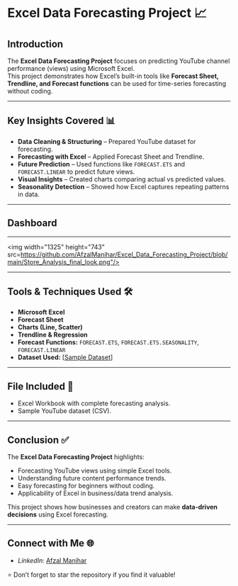 # Excel Data Forecasting Project 📈
## Introduction  

The **Excel Data Forecasting Project** focuses on predicting YouTube channel performance (views) using Microsoft Excel.  
This project demonstrates how Excel’s built-in tools like **Forecast Sheet, Trendline, and Forecast functions** can be used for time-series forecasting without coding.  

---

## Key Insights Covered 📊  

- **Data Cleaning & Structuring** – Prepared YouTube dataset for forecasting.  
- **Forecasting with Excel** – Applied Forecast Sheet and Trendline.  
- **Future Prediction** – Used functions like `FORECAST.ETS` and `FORECAST.LINEAR` to predict future views.  
- **Visual Insights** – Created charts comparing actual vs predicted values.  
- **Seasonality Detection** – Showed how Excel captures repeating patterns in data.  

---

## Dashboard  

---
<img width="1325" height="743" src=https://github.com/AfzalManihar/Excel_Data_Forecasting_Project/blob/main/Store_Analysis_final_look.png"/>

---

## Tools & Techniques Used 🛠️  

- **Microsoft Excel**  
- **Forecast Sheet**  
- **Charts (Line, Scatter)**  
- **Trendline & Regression**  
- **Forecast Functions:** `FORECAST.ETS`, `FORECAST.ETS.SEASONALITY`, `FORECAST.LINEAR`  
- **Dataset Used:** [[Sample Dataset](https://github.com/AfzalManihar/Excel_Data_Forecasting_Project/blob/main/Afzal%20Manihar-%20YT%20Channel%20Data.xlsx)]  

---

## File Included 📂  

- Excel Workbook with complete forecasting analysis.  
- Sample YouTube dataset (CSV).  

---

## Conclusion ✅  

The **Excel Data Forecasting Project** highlights:  

- Forecasting YouTube views using simple Excel tools.  
- Understanding future content performance trends.  
- Easy forecasting for beginners without coding.  
- Applicability of Excel in business/data trend analysis.  

This project shows how businesses and creators can make **data-driven decisions** using Excel forecasting.  

---

## Connect with Me 🌐  

- *LinkedIn*: [Afzal Manihar](https://www.linkedin.com/in/afzal-manihar-bb0183308)  

⭐ Don’t forget to star the repository if you find it valuable!  
